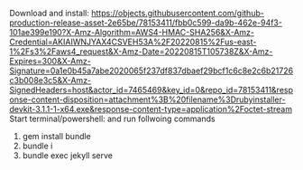 Download and install: https://objects.githubusercontent.com/github-production-release-asset-2e65be/78153411/fbb0c599-da9b-462e-94f3-101ae399e190?X-Amz-Algorithm=AWS4-HMAC-SHA256&X-Amz-Credential=AKIAIWNJYAX4CSVEH53A%2F20220815%2Fus-east-1%2Fs3%2Faws4_request&X-Amz-Date=20220815T105738Z&X-Amz-Expires=300&X-Amz-Signature=0a1e0b45a7abe2020065f237df837dbaef29bcf1c6c8e2c6b21726c3b008e3c5&X-Amz-SignedHeaders=host&actor_id=7465469&key_id=0&repo_id=78153411&response-content-disposition=attachment%3B%20filename%3Drubyinstaller-devkit-3.1.1-1-x64.exe&response-content-type=application%2Foctet-stream
Start terminal/powershell: and run follwoing commands
1. gem install bundle
2. bundle i
3. bundle exec jekyll serve
